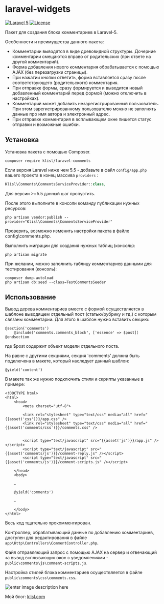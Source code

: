 laravel-widgets
=================
[![Laravel 5](https://img.shields.io/badge/Laravel-5-orange.svg?style=flat-square)](http://laravel.com)
[![License](http://img.shields.io/badge/license-MIT-brightgreen.svg?style=flat-square)](https://tldrlegal.com/license/mit-license)

Пакет для создания блока комментариев в Laravel-5.

Особенности и преимущества данного пакета:

*	Комментарии выводятся в виде древовидной структуры. Дочерние комментарии смещаются вправо от родительских (при ответе на другой комментарий).
*	Форма добавления нового комментария обрабатывается с помощью AJAX (без перезагрузки страницы).
*	При нажатии кнопки ответить, форма вставляется сразу после соответствующего (родительского) комментария.
*	При отправке формы, сразу формируется и выводится новый добавленный комментарий перед формой (можно отключить в настройках).
*	Комментарий может добавить незарегистрированный пользователь. При этом зарегистрированному пользователю можно не заполнять данные про имя автора и электронный адрес.
*	При отправке комментария в всплывающем окне пишется статус отправки и возможные ошибки.


  
Установка
------------------
Установка пакета с помощью Composer.

```
composer require klisl/laravel-comments
```

Если версия Laravel ниже чем 5.5 - добавьте в файл `config/app.php` вашего проекта в конец массива `providers` :

```php
Klisl\Comments\CommentsServiceProvider::class,
```
Для версии >=5.5 данный шаг пропустить.

После этого выполните в консоли команду публикации нужных ресурсов:
```
php artisan vendor:publish --provider="Klisl\Comments\CommentsServiceProvider"
```

Проверить, возможно изменить настройки пакета в файле config\comments.php.

Выполнить миграции для создания нужных таблиц (консоль):
```
php artisan migrate
```

При желании, можно заполнить таблицу комментариев данными для тестирования  (консоль):
```
composer dump-autoload
php artisan db:seed --class=TestCommentsSeeder
```


Использование
-------------

Вывод дерева комментариев вместе с формой осуществляется в шаблоне выводящем отдельный пост (статью/рубрику и тд.) с которым связаны комментарии. Для этого в шаблон нужно вставить секцию:
```
@section('comments')
	@include('comments.comments_block', ['essence' => $post])
@endsection
```
 где  $post содержит объект модели отдельного поста.

На равне с другими секциями, секция 'comments' должна быть подключена в макете, который наследует данный шаблон:
```
@yield('content')
```

В макете так же нужно подключить стили и скрипты указанные в примере:
```
<!DOCTYPE html>
<html>
	<head>
		<meta charset="utf-8">
		
		<link rel="stylesheet" type="text/css" media="all" href="{{asset('css')}}/app.css" />
		<link rel="stylesheet" type="text/css" media="all" href="{{asset('comments/css')}}/comments.css" />
		
		
		<script type="text/javascript" src="{{asset('js')}}/app.js" /></script>
		<script type="text/javascript" src="{{asset('comments/js')}}/comment-reply.js" /></script>
		<script type="text/javascript" src="{{asset('comments/js')}}/comment-scripts.js" /></script>

	</head>
	<body>
	
	…
	
	@yield('comments')	
	
	…

	</body>
</html>
```

Весь код тщательно прокомментирован. 

Контроллер, обрабатывающий данные по добавлению комментариев, доступен для редактирования в файле `app\Http\Controllers\CommentController.php`. 

Файл отправляющий запрос с помощью AJAX на сервер и отвечающий за вывод всплывающих окон с уведомлениями - `public\comments\js\comment-scripts.js`.

Настройка стилей блока комментариев осуществляется в файле `public\comments\css\comments.css`.


![enter image description here](http://klisl.com/frontend/web/images/external/laravel_comments.jpg)


Мой блог: [klisl.com](https://klisl.com)  